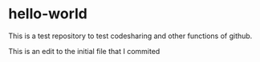 # hello-world
This is a test repository to test codesharing and other functions of github.


This is an edit to the initial file that I commited
